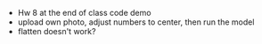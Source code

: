 - Hw 8 at the end of class code demo
- upload own photo, adjust numbers to center, then run the model
- flatten doesn't work?
